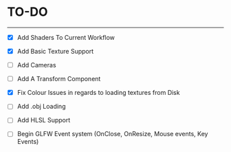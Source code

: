 # TO-DO

-----------------------

- [x] Add Shaders To Current Workflow
- [x] Add Basic Texture Support
- [ ] Add Cameras
- [ ] Add A Transform Component
- [x] Fix Colour Issues in regards to loading textures from Disk
- [ ] Add .obj Loading
- [ ] Add HLSL Support
- [ ] Begin GLFW Event system (OnClose, OnResize, Mouse events, Key Events)

